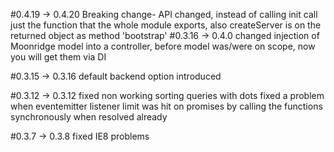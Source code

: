 #0.4.19 -> 0.4.20
	Breaking change- API changed, instead of calling init call just the function that the whole module exports, 
	also createServer is on the returned object as method 'bootstrap'
#0.3.16 -> 0.4.0
    changed injection of Moonridge model into a controller, before model was/were on scope, now you will get them via DI

#0.3.15 -> 0.3.16
    default backend option introduced

#0.3.12 -> 0.3.12
    fixed non working sorting queries with dots
    fixed a problem when eventemitter listener limit was hit on promises by calling the functions synchronously when resolved already

#0.3.7 -> 0.3.8
    fixed IE8 problems